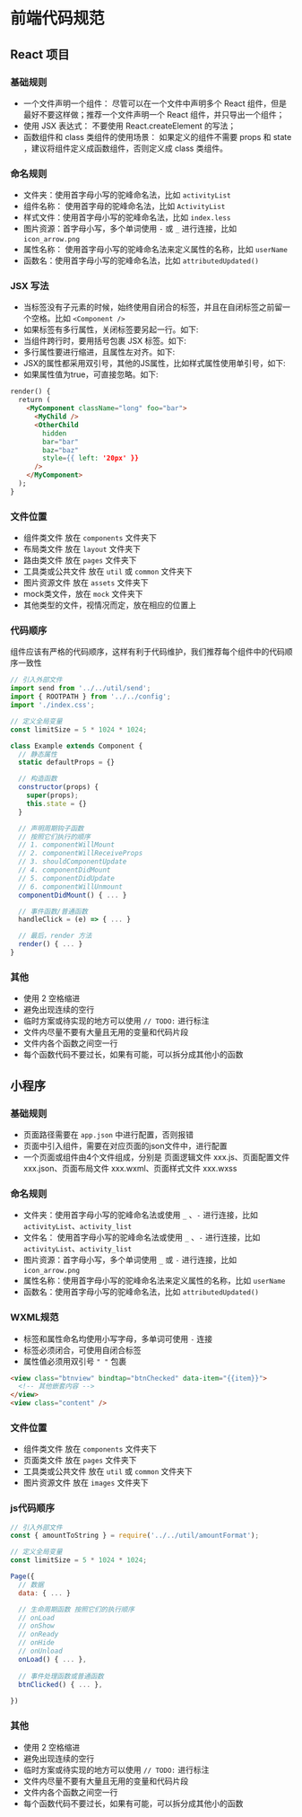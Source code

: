 # 前端代码规范

## React 项目

### 基础规则

* 一个文件声明一个组件： 尽管可以在一个文件中声明多个 React 组件，但是最好不要这样做；推荐一个文件声明一个 React 组件，并只导出一个组件；
* 使用 JSX 表达式： 不要使用 React.createElement 的写法；
* 函数组件和 class 类组件的使用场景： 如果定义的组件不需要 props 和 state ，建议将组件定义成函数组件，否则定义成 class 类组件。

### 命名规则

* 文件夹：使用首字母小写的驼峰命名法，比如 `activityList`
* 组件名称： 使用首字母的驼峰命名法，比如 `ActivityList`
* 样式文件：使用首字母小写的驼峰命名法，比如 `index.less`
* 图片资源：首字母小写，多个单词使用 `-` 或 `_` 进行连接，比如 `icon_arrow.png`
* 属性名称： 使用首字母小写的驼峰命名法来定义属性的名称，比如 `userName`
* 函数名：使用首字母小写的驼峰命名法，比如 `attributedUpdated()`

### JSX 写法

* 当标签没有子元素的时候，始终使用自闭合的标签，并且在自闭标签之前留一个空格。比如 `<Component />`
* 如果标签有多行属性，关闭标签要另起一行。如下:
* 当组件跨行时，要用括号包裹 JSX 标签。如下:
* 多行属性要进行缩进，且属性左对齐。如下:
* JSX的属性都采用双引号，其他的JS属性，比如样式属性使用单引号，如下:
* 如果属性值为true，可直接忽略。如下:
```html
render() {
  return (
    <MyComponent className="long" foo="bar">
      <MyChild />
      <OtherChild
        hidden
        bar="bar"
        baz="baz"
        style={{ left: '20px' }}
      />
    </MyComponent>
  );
}
```

### 文件位置

* 组件类文件 放在 `components` 文件夹下
* 布局类文件 放在 `layout` 文件夹下
* 路由类文件 放在 `pages` 文件夹下
* 工具类或公共文件 放在 `util` 或 `common` 文件夹下
* 图片资源文件 放在 `assets` 文件夹下
* mock类文件，放在 `mock` 文件夹下
* 其他类型的文件，视情况而定，放在相应的位置上

### 代码顺序

组件应该有严格的代码顺序，这样有利于代码维护，我们推荐每个组件中的代码顺序一致性

```js
// 引入外部文件
import send from '../../util/send';
import { ROOTPATH } from '../../config';
import './index.css';

// 定义全局变量
const limitSize = 5 * 1024 * 1024;

class Example extends Component {
  // 静态属性
  static defaultProps = {}

  // 构造函数
  constructor(props) {
    super(props);
    this.state = {}
  }

  // 声明周期钩子函数
  // 按照它们执行的顺序
  // 1. componentWillMount
  // 2. componentWillReceiveProps
  // 3. shouldComponentUpdate
  // 4. componentDidMount
  // 5. componentDidUpdate
  // 6. componentWillUnmount
  componentDidMount() { ... }

  // 事件函数/普通函数
  handleClick = (e) => { ... }

  // 最后，render 方法
  render() { ... }
}
```

### 其他

* 使用 2 空格缩进
* 避免出现连续的空行
* 临时方案或待实现的地方可以使用 `// TODO:` 进行标注
* 文件内尽量不要有大量且无用的变量和代码片段
* 文件内各个函数之间空一行
* 每个函数代码不要过长，如果有可能，可以拆分成其他小的函数

## 小程序

### 基础规则

* 页面路径需要在 `app.json` 中进行配置，否则报错
* 页面中引入组件，需要在对应页面的json文件中，进行配置
* 一个页面或组件由4个文件组成，分别是 页面逻辑文件 xxx.js、页面配置文件 xxx.json、页面布局文件 xxx.wxml、页面样式文件 xxx.wxss

### 命名规则

* 文件夹：使用首字母小写的驼峰命名法或使用 `_` 、`-` 进行连接，比如 `activityList`、`activity_list`
* 文件名： 使用首字母小写的驼峰命名法或使用 `_` 、`-` 进行连接，比如 `activityList`、`activity_list`
* 图片资源：首字母小写，多个单词使用 `_` 或 `-` 进行连接，比如 `icon_arrow.png`
* 属性名称：使用首字母小写的驼峰命名法来定义属性的名称，比如 `userName`
* 函数名：使用首字母小写的驼峰命名法，比如 `attributedUpdated()`

### WXML规范

* 标签和属性命名均使用小写字母，多单词可使用 `-` 连接
* 标签必须闭合，可使用自闭合标签
* 属性值必须用双引号 `" "` 包裹
```html
<view class="btnview" bindtap="btnChecked" data-item="{{item}}">
  <!-- 其他嵌套内容 -->
</view>
<view class="content" />
```

### 文件位置

* 组件类文件 放在 `components` 文件夹下
* 页面类文件 放在 `pages` 文件夹下
* 工具类或公共文件 放在 `util` 或 `common` 文件夹下
* 图片资源文件 放在 `images` 文件夹下

### js代码顺序

```js
// 引入外部文件
const { amountToString } = require('../../util/amountFormat');

// 定义全局变量
const limitSize = 5 * 1024 * 1024;

Page({
  // 数据
  data: { ... }

  // 生命周期函数 按照它们的执行顺序
  // onLoad
  // onShow 
  // onReady
  // onHide
  // onUnload
  onLoad() { ... },
  
  // 事件处理函数或普通函数
  btnClicked() { ... },
  
})
```

### 其他

* 使用 2 空格缩进
* 避免出现连续的空行
* 临时方案或待实现的地方可以使用 `// TODO:` 进行标注
* 文件内尽量不要有大量且无用的变量和代码片段
* 文件内各个函数之间空一行
* 每个函数代码不要过长，如果有可能，可以拆分成其他小的函数